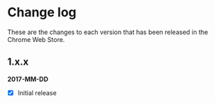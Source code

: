 # Change log

These are the changes to each version that has been released in the Chrome Web Store.

## 1.x.x 
**2017-MM-DD** 
- [x] Initial release



<!-- gregt 

POST LIVE
test google analytics
add github issues to email link section ? 
mads kristensens tweet about low nbr of reviews
add german, mexican, etc

-->